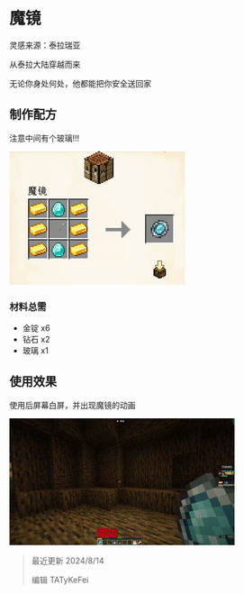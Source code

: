 # 魔镜

灵感来源：泰拉瑞亚

从泰拉大陆穿越而来

无论你身处何处，他都能把你安全送回家

## 制作配方

注意中间有个玻璃!!!

<img src="./tools/mirror/img/craft.jpg">

### 材料总需

* 金锭 x6
* 钻石 x2
* 玻璃 x1

## 使用效果

使用后屏幕白屏，并出现魔镜的动画

<img src="./tools/mirror/img/demo.gif">

> 最近更新 2024/8/14
>
> 编辑 TATyKeFei